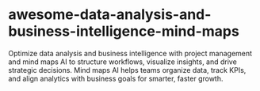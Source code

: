 # awesome-data-analysis-and-business-intelligence-mind-maps
Optimize data analysis and business intelligence with project management and mind maps AI to structure workflows, visualize insights, and drive strategic decisions. Mind maps AI helps teams organize data, track KPIs, and align analytics with business goals for smarter, faster growth.
